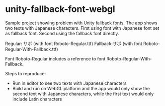 # unity-fallback-font-webgl
Sample project showing problem with Unity fallback fonts. The app shows two texts with Japanese characters. First using font with Japanese font set as fallback font. Second using the fallback font directly.

Regular: サポ (with font Roboto-Regular.ttf)
Fallback:サポ (with font Roboto-Regular-With-Fallback.ttf)

Font Roboto-Regular includes a reference to font Roboto-Regular-With-Fallback.

Steps to reproduce:
- Run in editor to see two texts with Japanese characters
- Build and run on WebGL platform and the app would only show the second text with Japanese characters, while the first text would only include Latin characters

